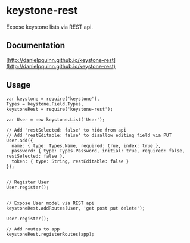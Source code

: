 keystone-rest
=============

Expose keystone lists via REST api.


Documentation
-------------
[http://danielpquinn.github.io/keystone-rest](http://danielpquinn.github.io/keystone-rest)


Usage
-----

    var keystone = require('keystone'),
    Types = keystone.Field.Types,
    keystoneRest = require('keystone-rest');

    var User = new keystone.List('User');

    // Add 'restSelected: false' to hide from api
    // Add 'restEditable: false' to disallow editing field via PUT
    User.add({
      name: { type: Types.Name, required: true, index: true },
      password: { type: Types.Password, initial: true, required: false, restSelected: false },
      token: { type: String, restEditable: false }
    });


    // Register User
    User.register();


    // Expose User model via REST api
    keystoneRest.addRoutes(User, 'get post put delete');

    User.register();

    // Add routes to app
    keystoneRest.registerRoutes(app);